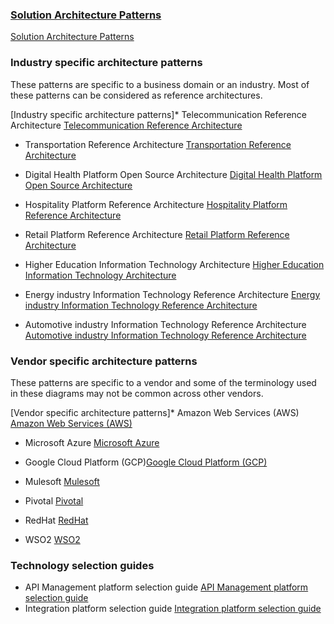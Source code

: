 ### [Solution Architecture Patterns](https://chanakaudaya.github.io/solution-architecture-patterns/)

[Solution Architecture Patterns](https://github.com/chanakaudaya/solution-architecture-patterns#vendor-neutral-architecture-patterns)

### Industry specific architecture patterns

These patterns are specific to a business domain or an industry. Most of these patterns can be considered as reference architectures.

[Industry specific architecture patterns]\* Telecommunication Reference Architecture [Telecommunication Reference Architecture](/chanakaudaya/solution-architecture-patterns/blob/master/industry-specific/Telecommunication-reference-architecture-pattern.md)

- Transportation Reference Architecture [Transportation Reference Architecture](/chanakaudaya/solution-architecture-patterns/blob/master/industry-specific/Effective-ground-transportation-architecture-pattern.md)

- Digital Health Platform Open Source Architecture [Digital Health Platform Open Source Architecture](/chanakaudaya/solution-architecture-patterns/blob/master/industry-specific/Digital-Health-Platform-Open-Source-Architecture.md)

- Hospitality Platform Reference Architecture [Hospitality Platform Reference Architecture](/chanakaudaya/solution-architecture-patterns/blob/master/industry-specific/Hospitality-Platform-Reference-Architecture-WSO2.md)

- Retail Platform Reference Architecture [Retail Platform Reference Architecture](/chanakaudaya/solution-architecture-patterns/blob/master/industry-specific/future-retail-a-business-and-technical-architecture.md)

- Higher Education Information Technology Architecture [Higher Education Information Technology Architecture](/chanakaudaya/solution-architecture-patterns/blob/master/industry-specific/Higher-Education-Information-Technology-Architecture.md)

- Energy industry Information Technology Reference Architecture [Energy industry Information Technology Reference Architecture](/chanakaudaya/solution-architecture-patterns/blob/master/industry-specific/Energy-Information-Technology-Reference-Architecture.md)

- Automotive industry Information Technology Reference Architecture [Automotive industry Information Technology Reference Architecture](/chanakaudaya/solution-architecture-patterns/blob/master/industry-specific/Automotive-Industry-Information-Technology-Reference-Architecture.md)

### Vendor specific architecture patterns

These patterns are specific to a vendor and some of the terminology used in these diagrams may not be common across other vendors.

[Vendor specific architecture patterns]\* Amazon Web Services (AWS) [Amazon Web Services (AWS)](/chanakaudaya/solution-architecture-patterns/blob/master/vendor-specific/aws)

- Microsoft Azure [Microsoft Azure](/chanakaudaya/solution-architecture-patterns/blob/master/vendor-specific/azure)

- Google Cloud Platform (GCP)[Google Cloud Platform (GCP)](/chanakaudaya/solution-architecture-patterns/blob/master/vendor-specific/gcp)

- Mulesoft [Mulesoft](/chanakaudaya/solution-architecture-patterns/blob/master/vendor-specific/mulesoft)

- Pivotal [Pivotal](/chanakaudaya/solution-architecture-patterns/blob/master/vendor-specific/pivotal)

- RedHat [RedHat](/chanakaudaya/solution-architecture-patterns/blob/master/vendor-specific/redhat)

- WSO2 [WSO2](/chanakaudaya/solution-architecture-patterns/blob/master/vendor-specific/wso2)

### Technology selection guides

- API Management platform selection guide [API Management platform selection guide](/chanakaudaya/solution-architecture-patterns/blob/master/technology-selection-guides/API-Management-Platform-selection-guide.md)
- Integration platform selection guide [Integration platform selection guide](/chanakaudaya/solution-architecture-patterns/blob/master/technology-selection-guides/Integration-Platform-selection-guide.md)
